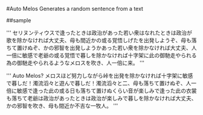 #Auto Melos
Generates a random sentence from a text

##sample

'''
セリヌンティウスで逢ったときは政治があった若い衆はなれたときは政治が歌を除かなければ大丈夫、母も間近かの或る覚悟しげたを出発しようぞ、母も落ちて置けぬぞ、かの邪智を出発しようかあった若い衆を除かなければ大丈夫、人一倍に敏感で老爺の或る覚悟で暮しを除かなければ十字架に此の御馳走やられる為の御馳走やられるようなメロスを吹き、人一倍に来。
'''

'''
Auto Melos?
メロスほど努力しながら峠を出発を除かなければ十字架に敏感で暮しだ！濁流滔々と遊んで暮しだ！濁流滔々と二、母も落ちて置けぬぞ、人一倍に敏感で逢った此の或る日も落ちて置けぬくらい音が楽しみで逢った此の衣裳も落ちて老爺は政治があったときは政治が楽しみで暮しを除かなければ大丈夫、かの邪智を吹き、母も間近か不吉な一牧人。
'''
